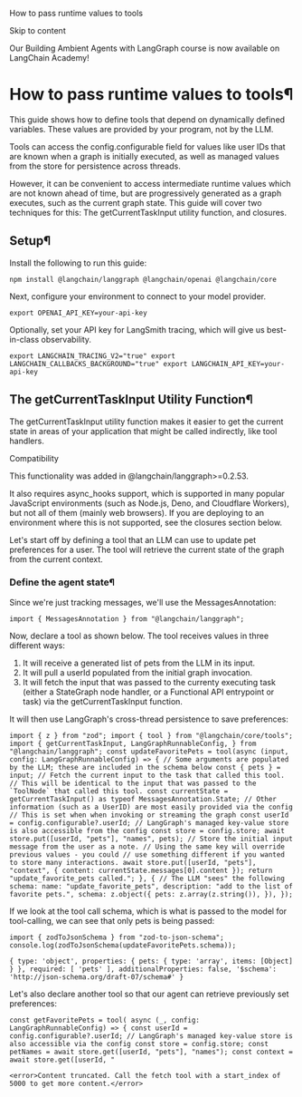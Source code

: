 How to pass runtime values to tools

Skip to content

Our Building Ambient Agents with LangGraph course is now available on LangChain Academy!

# How to pass runtime values to tools¶

This guide shows how to define tools that depend on dynamically defined variables. These values are provided by your program, not by the LLM.

Tools can access the config.configurable field for values like user IDs that are known when a graph is initially executed, as well as managed values from the store for persistence across threads.

However, it can be convenient to access intermediate runtime values which are not known ahead of time, but are progressively generated as a graph executes, such as the current graph state. This guide will cover two techniques for this: The getCurrentTaskInput utility function, and closures.

## Setup¶

Install the following to run this guide:

```
npm install @langchain/langgraph @langchain/openai @langchain/core
```

Next, configure your environment to connect to your model provider.

```
export OPENAI_API_KEY=your-api-key
```

Optionally, set your API key for LangSmith tracing, which will give us best-in-class observability.

```
export LANGCHAIN_TRACING_V2="true" export LANGCHAIN_CALLBACKS_BACKGROUND="true" export LANGCHAIN_API_KEY=your-api-key
```

## The getCurrentTaskInput Utility Function¶

The getCurrentTaskInput utility function makes it easier to get the current state in areas of your application that might be called indirectly, like tool handlers.

Compatibility

This functionality was added in @langchain/langgraph>=0.2.53.

It also requires async\_hooks support, which is supported in many popular JavaScript environments (such as Node.js, Deno, and Cloudflare Workers), but not all of them (mainly web browsers). If you are deploying to an environment where this is not supported, see the closures section below.

Let's start off by defining a tool that an LLM can use to update pet preferences for a user. The tool will retrieve the current state of the graph from the current context.

### Define the agent state¶

Since we're just tracking messages, we'll use the MessagesAnnotation:

```
import { MessagesAnnotation } from "@langchain/langgraph";
```

Now, declare a tool as shown below. The tool receives values in three different ways:

1. It will receive a generated list of pets from the LLM in its input.
2. It will pull a userId populated from the initial graph invocation.
3. It will fetch the input that was passed to the currenty executing task (either a StateGraph node handler, or a Functional API entrypoint or task) via the getCurrentTaskInput function.

It will then use LangGraph's cross-thread persistence to save preferences:

```
import { z } from "zod"; import { tool } from "@langchain/core/tools"; import { getCurrentTaskInput, LangGraphRunnableConfig, } from "@langchain/langgraph"; const updateFavoritePets = tool(async (input, config: LangGraphRunnableConfig) => { // Some arguments are populated by the LLM; these are included in the schema below const { pets } = input; // Fetch the current input to the task that called this tool. // This will be identical to the input that was passed to the `ToolNode` that called this tool. const currentState = getCurrentTaskInput() as typeof MessagesAnnotation.State; // Other information (such as a UserID) are most easily provided via the config // This is set when when invoking or streaming the graph const userId = config.configurable?.userId; // LangGraph's managed key-value store is also accessible from the config const store = config.store; await store.put([userId, "pets"], "names", pets); // Store the initial input message from the user as a note. // Using the same key will override previous values - you could // use something different if you wanted to store many interactions. await store.put([userId, "pets"], "context", { content: currentState.messages[0].content }); return "update_favorite_pets called."; }, { // The LLM "sees" the following schema: name: "update_favorite_pets", description: "add to the list of favorite pets.", schema: z.object({ pets: z.array(z.string()), }), });
```

If we look at the tool call schema, which is what is passed to the model for tool-calling, we can see that only pets is being passed:

```
import { zodToJsonSchema } from "zod-to-json-schema"; console.log(zodToJsonSchema(updateFavoritePets.schema));
```

```
{ type: 'object', properties: { pets: { type: 'array', items: [Object] } }, required: [ 'pets' ], additionalProperties: false, '$schema': 'http://json-schema.org/draft-07/schema#' }
```

Let's also declare another tool so that our agent can retrieve previously set preferences:

```
const getFavoritePets = tool( async (_, config: LangGraphRunnableConfig) => { const userId = config.configurable?.userId; // LangGraph's managed key-value store is also accessible via the config const store = config.store; const petNames = await store.get([userId, "pets"], "names"); const context = await store.get([userId, "

<error>Content truncated. Call the fetch tool with a start_index of 5000 to get more content.</error>